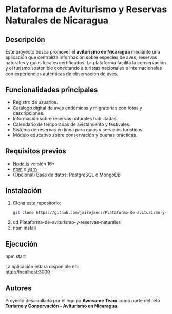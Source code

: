 # Plataforma de Aviturismo y Reservas Naturales de Nicaragua

## Descripción
Este proyecto busca promover el **aviturismo en Nicaragua** mediante una aplicación que centraliza información sobre especies de aves, reservas naturales y guías locales certificados. La plataforma facilita la conservación y el turismo sostenible conectando a turistas nacionales e internacionales con experiencias auténticas de observación de aves.

## Funcionalidades principales
- Registro de usuarios.
- Catálogo digital de aves endémicas y migratorias con fotos y descripciones.
- Información sobre reservas naturales habilitadas.
- Calendario de temporadas de avistamiento y festivales.
- Sistema de reservas en línea para guías y servicios turísticos.
- Módulo educativo sobre conservación y buenas prácticas.

## Requisitos previos
- [Node.js](https://nodejs.org/) versión 16+
- [npm](https://www.npmjs.com/) o [yarn](https://yarnpkg.com/)
- (Opcional) Base de datos: PostgreSQL o MongoDB

## Instalación
1. Clona este repositorio:  
   ```bash
   git clone https://github.com/jairojaenz/Plataforma-de-aviturismo-y-reservas-naturales.git

2. cd Plataforma-de-aviturismo-y-reservas-naturales
3. npm install


## Ejecución
npm start

La aplicación estará disponible en:  
[http://localhost:3000](http://localhost:3000)

## Autores
Proyecto desarrollado por el equipo **Awesome Team** como parte del reto **Turismo y Conservación - Aviturismo en Nicaragua**.
